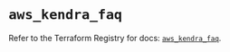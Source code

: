 # `aws_kendra_faq`

Refer to the Terraform Registry for docs: [`aws_kendra_faq`](https://registry.terraform.io/providers/hashicorp/aws/6.13.0/docs/resources/kendra_faq).
